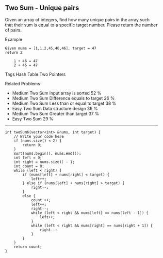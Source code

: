 ## Two Sum - Unique pairs ## 

Given an array of integers, find how many unique pairs in the array such that their sum is equal to a specific target number. Please return the number of pairs.

Example

	Given nums = [1,1,2,45,46,46], target = 47
	return 2
	
		1 + 46 = 47
		2 + 45 = 47

Tags 
Hash Table Two Pointers

Related Problems 

- Medium Two Sum Input array is sorted 52 %
- Medium Two Sum Difference equals to target 26 %
- Medium Two Sum Less than or equal to target 38 %
- Easy Two Sum Data structure design 36 %
- Medium Two Sum Greater than target 37 %
- Easy Two Sum 29 %

----------
	int twoSum6(vector<int> &nums, int target) {
	    // Write your code here
	    if (nums.size() < 2) {
	        return 0;
	    }
	    sort(nums.begin(), nums.end());
	    int left = 0;
	    int right = nums.size() - 1;
	    int count = 0;
	    while (left < right) {
	        if (nums[left] + nums[right] < target) {
	            left++;
	        } else if (nums[left] + nums[right] > target) {
	            right--;
	        }
	        else {
	            count ++;
	            left++;
	            right--;
	            while (left < right && nums[left] == nums[left - 1]) {
	                left++;
	            }
	            while (left < right && nums[right] == nums[right + 1]) {
	                right--;
	            }
	        }
	    }
	    return count;
	}